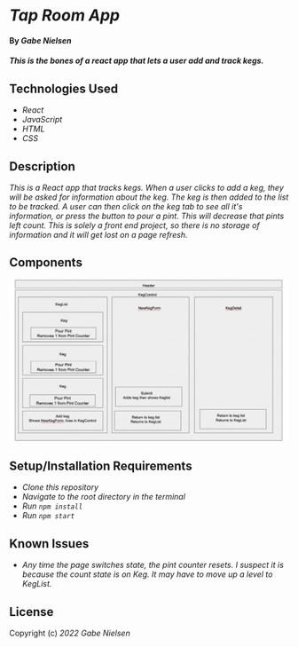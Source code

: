 # _Tap Room App_

#### By _**Gabe Nielsen**_

#### _This is the bones of a react app that lets a user add and track kegs._

## Technologies Used

- _React_
- _JavaScript_
- _HTML_
- _CSS_

## Description

_This is a React app that tracks kegs. When a user clicks to add a keg, they will be asked for information about the keg. The keg is then added to the list to be tracked. A user can then click on the keg tab to see all it's information, or press the button to pour a pint. This will decrease that pints left count. This is solely a front end project, so there is no storage of information and it will get lost on a page refresh._

## Components

![components model](./public/outline1.png)

## Setup/Installation Requirements

- _Clone this repository_
- _Navigate to the root directory in the terminal_
- _Run `npm install`_
- _Run `npm start`_

## Known Issues

- _Any time the page switches state, the pint counter resets. I suspect it is because the count state is on Keg. It may have to move up a level to KegList._

## License

Copyright (c) _2022_ _Gabe Nielsen_

